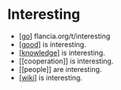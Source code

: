 # Interesting

- [[go]] flancia.org/t/interesting
- [[good]] is interesting.
- [[knowledge]] is interesting.
- [[cooperation]] is interesting.
- [[people]] are interesting.
- [[wiki]] is interesting.




[//begin]: # "Autogenerated link references for markdown compatibility"
[go]: go "Go"
[good]: good "Good"
[knowledge]: knowledge "Knowledge"
[wiki]: wiki "Wiki"
[//end]: # "Autogenerated link references"